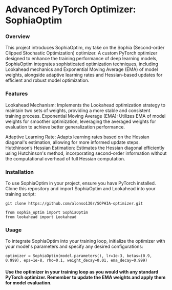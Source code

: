 # Advanced PyTorch Optimizer: SophiaOptim

### Overview

This project introduces SophiaOptim, my take on the Sophia (Second-order Clipped Stochastic Optimization) optimizer. A custom PyTorch optimizer designed to enhance the training performance of deep learning models, SophiaOptim integrates sophisticated optimization techniques, including Lookahead mechanics and Exponential Moving Average (EMA) of model weights, alongside adaptive learning rates and Hessian-based updates for efficient and robust model optimization.

### Features

Lookahead Mechanism: Implements the Lookahead optimization strategy to maintain two sets of weights, providing a more stable and consistent training process.
Exponential Moving Average (EMA): Utilizes EMA of model weights for smoother optimization, leveraging the averaged weights for evaluation to achieve better generalization performance.

Adaptive Learning Rate: Adapts learning rates based on the Hessian diagonal's estimation, allowing for more informed update steps.
Hutchinson’s Hessian Estimation: Estimates the Hessian diagonal efficiently using Hutchinson's method, incorporating second-order information without the computational overhead of full Hessian computation.

### Installation

To use SophiaOptim in your project, ensure you have PyTorch installed. Clone this repository and import SophiaOptim and Lookahead into your training script:


`
git clone https://github.com/alonso130r/SOPHIA-optimizer.git
`

```
from sophia_optim import SophiaOptim
from lookahead import Lookahead
```

### Usage

To integrate SophiaOptim into your training loop, initialize the optimizer with your model's parameters and specify any desired configurations:

```
optimizer = SophiaOptim(model.parameters(), lr=1e-3, betas=(0.9, 0.999), eps=1e-8, rho=0.1, weight_decay=0.01, ema_decay=0.999)
```

#### Use the optimizer in your training loop as you would with any standard PyTorch optimizer. Remember to update the EMA weights and apply them for model evaluation.
